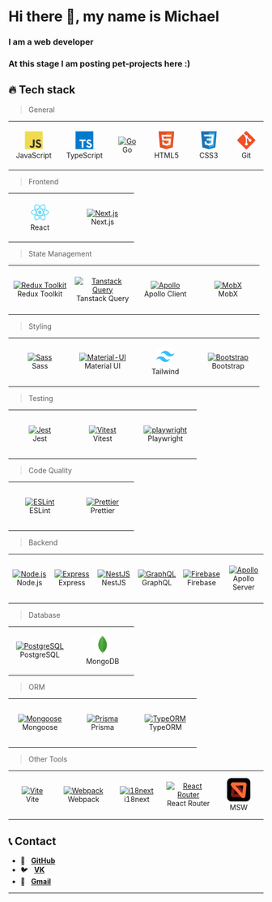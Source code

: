 <h1 align="left">Hi there 👋, my name is Michael</h1>
<h3 align="left">I am a web developer</h3>
<h3 align="left">At this stage I am posting pet-projects here :)</h3>

<h2 align="left" id="tech-stack">🔥 Tech stack</h2>

> General

<table width='100%'>
  <tr>
    <td align="center" width="110" height="90">
      <a href="#tech-stack">
        <img src="https://raw.githubusercontent.com/devicons/devicon/1119b9f84c0290e0f0b38982099a2bd027a48bf1/icons/javascript/javascript-original.svg" width="36" height="36" alt="JavaScript" />
      </a>
      <br>JavaScript
    </td>
    <td align="center" width="110" height="90">
      <a href="#tech-stack">
        <img src="https://raw.githubusercontent.com/devicons/devicon/1119b9f84c0290e0f0b38982099a2bd027a48bf1/icons/typescript/typescript-original.svg" width="36" height="36" alt="TypeScript" />
      </a>
      <br>TypeScript
    </td>
    <td align="center" width="110" height="90">
      <a href="#tech-stack">
        <img src="https://i.postimg.cc/rFNyWmDq/Go-Logo-Blue-1.png" width="80" alt="Go" />
      </a>
      <br>Go
    </td>
    <td align="center" width="110" height="90">
      <a href="#tech-stack">
        <img src="https://github.com/devicons/devicon/blob/master/icons/html5/html5-original.svg" width="36" height="36" alt="HTML5" />
      </a>
      <br>HTML5
    </td>
    <td align="center" width="110" height="90">
      <a href="#tech-stack">
        <img src="https://github.com/devicons/devicon/blob/master/icons/css3/css3-original.svg" width="36" height="36" alt="CSS3" />
      </a>
      <br>CSS3
    </td>
    <td align="center" width="110" height="90">
      <a href="#tech-stack">
        <img src="https://raw.githubusercontent.com/devicons/devicon/1119b9f84c0290e0f0b38982099a2bd027a48bf1/icons/git/git-original.svg" width="36" height="36" alt="git" />
      </a>
      <br>Git
    </td>
  </tr>
</table>

> Frontend

<table width='100%'>
 <tr>
    <td align="center" width="110" height="90">
      <a href="#tech-stack">
        <img src="https://raw.githubusercontent.com/devicons/devicon/1119b9f84c0290e0f0b38982099a2bd027a48bf1/icons/react/react-original.svg" width="36" height="36" alt="React" />
      </a>
      <br>React
    </td>
    <td align="center" width="110" height="90">
      <a href="#tech-stack">
        <img src="https://www.drupal.org/files/project-images/nextjs-icon-dark-background.png" width="36" height="36" alt="Next.js" />
      </a>
      <br>Next.js
    </td>
 </tr>
</table>

> State Management

<table width='100%'>
  <tr>
    <td align="center" width="110" height="90">
      <a href="#tech-stack">
        <img src="https://cdn.worldvectorlogo.com/logos/redux.svg" width="36" height="36" alt="Redux Toolkit" />
      </a>
      <br>Redux Toolkit
    </td>
    <td align="center" width="110" height="90">
      <a href="#tech-stack">
        <img src="https://res.cloudinary.com/dg3gyk0gu/image/upload/v1683914713/tags/tanstack.png" width="40" height="40" alt="Tanstack Query" />
      </a>
      <br>Tanstack Query
    </td>
    <td align="center" width="110" height="90">
      <a href="#tech-stack">
        <img src="https://brandeps.com/logo-download/A/Apollo-GraphQL-logo-vector-01.svg" width="36" height="36" alt="Apollo" />
      </a>
      <br>Apollo Client
    </td>
    <td align="center" width="110" height="90">
      <a href="#tech-stack">
        <img src="https://mobx.js.org/assets/mobx.png" width="36" height="36" alt="MobX" />
      </a>
      <br>MobX
    </td>
  </tr>
</table>

> Styling

<table width='100%'>
  <tr>
   <td align="center" width="110" height="90">
      <a href="#tech-stack">
        <img src="https://brandeps.com/icon-download/S/Sass-icon-vector-04.svg" width="36" height="36" alt="Sass" />
      </a>
      <br>Sass
    </td>
    <td align="center" width="110" height="90">
      <a href="#tech-stack">
        <img src="https://media.zeemly.com/zeemly/product/material-ui.png" width="36" height="36" alt="Material-UI" />
      </a>
      <br>Material UI
    </td>
    <td align="center" width="110" height="90">
      <a href="#tech-stack">
        <img src="https://github.com/devicons/devicon/blob/master/icons/tailwindcss/tailwindcss-original.svg" width="36" height="36" alt="Tailwind CSS" />
      </a>
      <br>Tailwind
    </td>
   <td align="center" width="110" height="90">
      <a href="#tech-stack">
        <img src="https://cdn.worldvectorlogo.com/logos/bootstrap-4.svg" width="36" height="36" alt="Bootstrap" />
      </a>
      <br>Bootstrap
    </td>
  </tr>
 
</table>

> Testing

<table width='100%'>
  <tr>
     <td align="center" width="110" height="90"> 
      <a href="#tech-stack" >
        <img src="https://brandeps.com/icon-download/J/Jest-icon-vector-02.svg" width="36" height="36" alt="Jest" />
      </a>
      <br>Jest
    </td>
    <td align="center" width="110" height="90"> 
      <a href="#tech-stack">
        <img src="https://cdn.jsdelivr.net/gh/devicons/devicon@latest/icons/vitest/vitest-original.svg" width="36" height="36" alt="Vitest" />
      </a>
      <br>Vitest
    </td>
    <td align="center" width="110" height="90"> 
      <a href="#debabin-stack">
        <img src="https://playwright.dev/img/playwright-logo.svg" width="36" height="36" alt="playwright" />
      </a>
      <br>Playwright
    </td>
  </tr> 
</table>

> Code Quality

<table width='100%'>
  <tr>
    <td align="center" width="110" height="90">
      <a href="#tech-stack">
        <img src="https://brandeps.com/icon-download/E/Eslint-icon-vector-02.svg" width="36" height="36" alt="ESLint" />
      </a>
      <br>ESLint
    </td>
    <td align="center" width="110" height="90">
      <a href="#tech-stack">
        <img src="https://brandeps.com/icon-download/P/Prettier-icon-vector-02.svg" width="46" height="46" alt="Prettier" />
      </a>
      <br>Prettier
    </td>
  </tr>
</table>

> Backend

<table width='100%'>
  <tr>
    <td align="center" width="110" height="90">
      <a href="#tech-stack">
        <img src="https://brandeps.com/icon-download/N/Nodejs-icon-vector-02.svg" width="40" height="40" alt="Node.js" />
      </a>
      <br>Node.js
    </td>
    <td align="center" width="110" height="90">
      <a href="#tech-stack">
        <img src="https://www.peanutsquare.com/wp-content/uploads/2024/04/Express.png" width="40" height="40" alt="Express" />
      </a>
      <br>Express
    </td>
    <td align="center" width="110" height="90">
      <a href="#tech-stack">
        <img src="https://nestjs.com/logo-small-gradient.d792062c.svg" width="40" height="40" alt="NestJS" />
      </a>
      <br>NestJS
    </td>
    <td align="center" width="110" height="90">
      <a href="#tech-stack">
        <img src="https://upload.wikimedia.org/wikipedia/commons/thumb/1/17/GraphQL_Logo.svg/2048px-GraphQL_Logo.svg.png" width="36" height="36" alt="GraphQL" />
      </a>
      <br>GraphQL
    </td>
    <td align="center" width="110" height="90"> 
      <a href="##tech-stack" >
        <img src="https://brandeps.com/logo-download/F/Firebase-logo-vector-02.svg" width="46" height="46" alt="Firebase" />
      </a>
      <br>Firebase
    </td>
    <td align="center" width="110" height="90">
      <a href="#tech-stack">
        <img src="https://brandeps.com/logo-download/A/Apollo-GraphQL-logo-vector-01.svg" width="36" height="36" alt="Apollo" />
      </a>
      <br>Apollo Server
    </td>
    </td>
  </tr>
</table>

> Database

<table width='100%'>
  <tr>
    <td align="center" width="110" height="90">
      <a href="#tech-stack">
        <img src="https://upload.wikimedia.org/wikipedia/commons/thumb/2/29/Postgresql_elephant.svg/1200px-Postgresql_elephant.svg.png" width="40" height="40" alt="PostgreSQL" />
      </a>
      <br>PostgreSQL
    </td>
    <td align="center" width="110" height="90">
      <a href="#tech-stack">
        <img src="https://github.com/devicons/devicon/blob/master/icons/mongodb/mongodb-original.svg" width="40" height="40" alt="MongoDB" />
      </a>
      <br>MongoDB
    </td>
  </tr>
</table>

> ORM

<table width="100%">
  <tr>
    <td align="center" width="110" height="90">
      <a href="#tech-stack">
        <img src="https://avatars.githubusercontent.com/u/7552965?s=400&v=4" width="40" height="40" alt="Mongoose" />
      </a>
      <br>Mongoose
    </td>
    <td align="center" width="110" height="90">
      <a href="#tech-stack">
        <img src="https://cdn.freelogovectors.net/wp-content/uploads/2022/01/prisma_logo-freelogovectors.net_.png" width="40" height="40" alt="Prisma" />
      </a>
      <br>Prisma
    </td>
    <td align="center" width="110" height="90">
      <a href="#tech-stack">
        <img src="https://typeorm.io/img/typeorm-icon-colored.png" width="50" height="36" alt="TypeORM" />
      </a>
      <br>TypeORM
    </td>
  </tr>
</table>

> Other Tools

<table width='100%'>
  <tr>
    <td align="center" width="110" height="90">
      <a href="#tech-stack">
        <img src="https://vitejs.dev/logo.svg" width="36" height="36" alt="Vite" />
      </a>
      <br>Vite
    </td>
    <td align="center" width="110" height="90">
      <a href="#tech-stack">
        <img src="https://raw.githubusercontent.com/webpack/media/master/logo/icon-square-small.png" width="36" height="36" alt="Webpack" />
      </a>
      <br>Webpack
    </td>
    <td align="center" width="110" height="90">
      <a href="#tech-stack">
        <img src="https://avatars.githubusercontent.com/u/8546082?s=280&v=4" width="46" height="46" alt="i18next" />
      </a>
      <br>i18next
    </td>
    <td align="center" width="110" height="90">
      <a href="#tech-stack">
        <img src="https://reactrouter.com/_brand/React%20Router%20Brand%20Assets/React%20Router%20Logo/Dark.svg" width="36" height="36" alt="React Router" />
      </a>
      <br>React Router
    </td>
    <td align="center" width="110" height="90">
      <a href="#tech-stack">
        <img src="https://github.com/mswjs/msw/raw/main/media/msw-logo.svg" width="46" height="46" alt="Mock Service Worker" />
      </a>
      <br>MSW
    </td>
  </tr>
</table>

<h2 align="left" id="contact">📞 Contact</h2>

- :file_folder: &nbsp; **[GitHub](https://github.com/michaelven)**
- :bird: &nbsp; **[VK](https://vk.com/wakeup_goof)**
- 📧 &nbsp; **[Gmail](mailto:minym424@gmail.com)**
---
